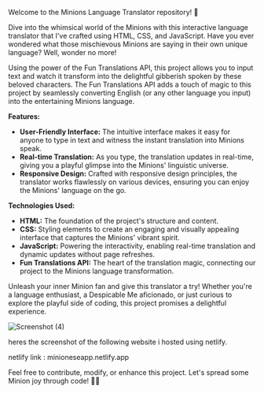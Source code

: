 Welcome to the Minions Language Translator repository! 🍌

Dive into the whimsical world of the Minions with this interactive language translator that I've crafted using HTML, CSS, and JavaScript. Have you ever wondered what those mischievous Minions are saying in their own unique language? Well, wonder no more!

Using the power of the Fun Translations API, this project allows you to input text and watch it transform into the delightful gibberish spoken by these beloved characters. The Fun Translations API adds a touch of magic to this project by seamlessly converting English (or any other language you input) into the entertaining Minions language. 

**Features:**
- **User-Friendly Interface:** The intuitive interface makes it easy for anyone to type in text and witness the instant translation into Minions speak.
- **Real-time Translation:** As you type, the translation updates in real-time, giving you a playful glimpse into the Minions' linguistic universe.
- **Responsive Design:** Crafted with responsive design principles, the translator works flawlessly on various devices, ensuring you can enjoy the Minions' language on the go.

**Technologies Used:**
- **HTML:** The foundation of the project's structure and content.
- **CSS:** Styling elements to create an engaging and visually appealing interface that captures the Minions' vibrant spirit.
- **JavaScript:** Powering the interactivity, enabling real-time translation and dynamic updates without page refreshes.
- **Fun Translations API:** The heart of the translation magic, connecting our project to the Minions language transformation.

Unleash your inner Minion fan and give this translator a try! Whether you're a language enthusiast, a Despicable Me aficionado, or just curious to explore the playful side of coding, this project promises a delightful experience.

![Screenshot (4)](https://github.com/sandeepdas17/minions/assets/135645468/423702c7-c723-4422-b625-4510524fefdf)

heres the screenshot of the following website i hosted using netlify.

netlify link :
minioneseapp.netlify.app


Feel free to contribute, modify, or enhance this project. Let's spread some Minion joy through code! 🚀🍌




